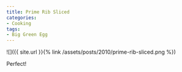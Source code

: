 ```yaml
---
title: Prime Rib Sliced
categories:
- Cooking
tags:
- Big Green Egg
---
```


![]({{ site.url }}{% link /assets/posts/2010/prime-rib-sliced.png %})
  



Perfect!
